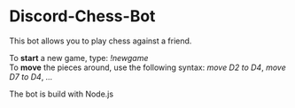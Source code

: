 # Discord-Chess-Bot

This bot allows you to play chess against a friend. 

To <b>start</b> a new game, type: <i>!newgame</i><br/>
To <b>move</b> the pieces around, use the following syntax: <i>move D2 to D4</i>, <i>move D7 to D4</i>, <i>...</i>



The bot is build with Node.js
